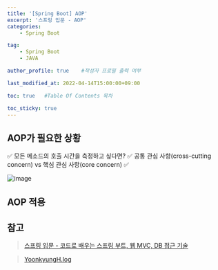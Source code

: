 ```yaml
---
title: '[Spring Boot] AOP' 
excerpt: '스프링 입문 - AOP'
categories:
    - Spring Boot

tag:
    - Spring Boot 
    - JAVA

author_profile: true    #작성자 프로필 출력 여부

last_modified_at: 2022-04-14T15:00:00+09:00

toc: true   #Table Of Contents 목차 

toc_sticky: true
---
```



## AOP가 필요한 상황

✅ 모든 메소드의 호출 시간을 측정하고 싶다면? 
✅ 공통 관심 사항(cross-cutting concern) vs 핵심 관심 사항(core concern)
✅


![image](https://user-images.githubusercontent.com/47733530/163323661-c8db2c25-3ca9-44b2-a6d4-101c1c4c65f4.png)


## AOP 적용


## 참고

> [스프링 입문 - 코드로 배우는 스프링 부트, 웹 MVC, DB 접근 기술](https://www.inflearn.com/course/%EC%8A%A4%ED%94%84%EB%A7%81-%EC%9E%85%EB%AC%B8-%EC%8A%A4%ED%94%84%EB%A7%81%EB%B6%80%ED%8A%B8/lecture/49593?tab=curriculum&volume=0.90&mm=close)

> [YoonkyungH.log](https://velog.io/@dbsrud11/Spring-Boot-62-%EC%8A%A4%ED%94%84%EB%A7%81-DB-%EC%A0%91%EA%B7%BC-%EA%B8%B0%EC%88%A0)